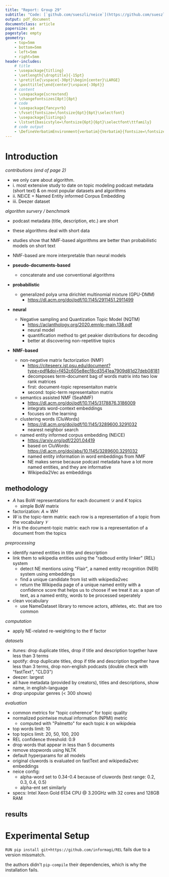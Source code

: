 ```yaml
---
title: "Report: Group 29"
subtitle: "Code: [`github.com/sueszli/neice`](https://github.com/sueszli/neice)"
output: pdf_document
documentclass: article
papersize: a4
pagestyle: empty
geometry:
    - top=5mm
    - bottom=5mm
    - left=5mm
    - right=5mm
header-includes:
    # title
    - \usepackage{titling}
    - \setlength{\droptitle}{-15pt}
    - \pretitle{\vspace{-30pt}\begin{center}\LARGE}
    - \posttitle{\end{center}\vspace{-30pt}}    
    # content
    - \usepackage{scrextend}
    - \changefontsizes[8pt]{8pt}
    # code
    - \usepackage{fancyvrb}
    - \fvset{fontsize=\fontsize{6pt}{6pt}\selectfont}
    - \usepackage{listings}
    - \lstset{basicstyle=\fontsize{6pt}{6pt}\selectfont\ttfamily}
    # code output
    - \DefineVerbatimEnvironment{verbatim}{Verbatim}{fontsize=\fontsize{6pt}{6pt}}
---
```


<!--

confirm the numbers reported / show inconsistencies
- existing codebased / previous attempts shouldn't influence results (try from scratch)
- statistically significant differences (significance tests, confidence intervals, p values, etc. variance)
- were experiments run multiple times (ie. different seeds for data splits)
- was variance reported
- were significance tests performed
- do conclusions hold with different seeds

report
- max 6 pages with template

machine readable report
- another file format (will be announced early january)

upload everything to zenodo
- will be public

short presentation
- 180s
- 4-5 slides
-->

# Introduction

<!-- information given in paper -->

<!-- https://arxiv.org/pdf/2201.04419 -->

*contributions (end of page 2)*

- we only care about algorithm.
- i. most extensive study to date on topic modeling podcast metadata (short text) & on most popular datasets and algorithms
- ii. NEiCE = Named Entity informed Corpus Embedding
- iii. Deezer dataset

*algorithm survery / benchmark*

- podcast metadata (title, description, etc.) are short
- these algorithms deal with short data
- studies show that NMF-based algorithms are better than probabilistic models on short text
- NMF-based are more interpretable than neural models

- **pseudo-documents-based**
    - concatenate and use conventional algorithms
- **probabilistic**
    - generalized polya urna dirichlet multinomial mixture (GPU-DMM)
        - https://dl.acm.org/doi/pdf/10.1145/2911451.2911499
- **neural**
    - Negative sampling and Quantization Topic Model (NQTM)
        - https://aclanthology.org/2020.emnlp-main.138.pdf
        - neural model
        - quantification method to get peakier distributions for decoding
        - better at discovering non-repetitive topics
- **NMF-based**
    - non-negative matrix factorization (NMF)
        - https://citeseerx.ist.psu.edu/document?type=pdf&doi=f452c605e8ecf8cd3541ea7909d81d27deb08181
        - decomposes term-document bag of words matrix into two low rank matrices
        - first: document-topic representaiton matrix
        - second: topic-term representaiton matrix 
    - semantics assisted NMF (SeaNMF)
        - https://dl.acm.org/doi/pdf/10.1145/3178876.3186009
        - integrats word-context embeddings
        - focuses on the learning
    - clustering words (CluWords)
        - https://dl.acm.org/doi/pdf/10.1145/3289600.3291032
        - nearest neighbor search
    - named entity informed corpus embedding (NEiCE)
        - https://arxiv.org/pdf/2201.04419
        - based on CluWords: https://dl.acm.org/doi/abs/10.1145/3289600.3291032
        - named entity information in word embeddings from NMF
        - NE makes sense because podcast metadata have a lot more named entities, and they are informative
        - Wikipedia2Vec as embeddings

## methodology

- $A$ has BoW representations for each document $\mathcal{D}$ and $K$ topics
    - simple BoW matrix
- factorization: $A \approx WH$
- $W$ is the topic-term matrix: each row is a representation of a topic from the vocabulary $\mathcal{V}$
- $H$ is the document-topic matrix: each row is a representation of a document from the topics

*preprocessing*

- identify named entities in title and description
- link them to wikipedia entities using the "radboud entity linker" (REL) system
    - detect NE mentions using "Flair", a named entity recognition (NER) system using embeddings
    - find a unique candidate from list with wikipedia2vec
    - return the Wikipedia page of a unique named entity with a confidence score that helps us to choose if we treat it as: a span of text, as a named entity, words to be processed seperately
- clean vocabulary
    - use NameDataset library to remove actors, athletes, etc. that are too common

*computation*

- apply NE-related re-weighting to the tf factor

*datasets*

- itunes: drop duplicate titles, drop if title and description together have less than 3 terms
- spotify: drop duplicate titles, drop if title and description together have less than 3 terms, drop non-english podcasts (double check with "fastText", "CLD3")
- deezer: largest
- all have metadata (provided by creators), titles and descriptions, show name, in english-language
- drop unpopular genres (< 300 shows)

*evaluation*

- common metrics for "topic coherence" for topic quality
- normalized pointwise mutual information (NPMI) metric
    - computed with "Palmetto" for each topic $k$ on wikipdeia
- top words limit: 10
- top topics limit: 20, 50, 100, 200
- REL confidence threshold: 0.9
- drop words that appear in less than 5 documents
- remove stopwords using NLTK
- default hyperparams for all models
- original cluwords is evaluated on fastText and wikipedia2vec embeddings
- neice config:
    - alpha-word set to 0.34-0.4 because of cluwords (test range: 0.2, 0.3, 0.4, 0.5)
    - alpha-ent set similarly
- specs: Intel Xeon Gold 6134 CPU @ 3.20GHz with 32 cores and 128GB RAM

## results

# Experimental Setup

<!-- steps necessary to reproduce results -->

`RUN pip install git+https://github.com/informagi/REL` fails due to a version missmatch.

the authors didn't `pip-compile` their dependencies, which is why the installation fails.
